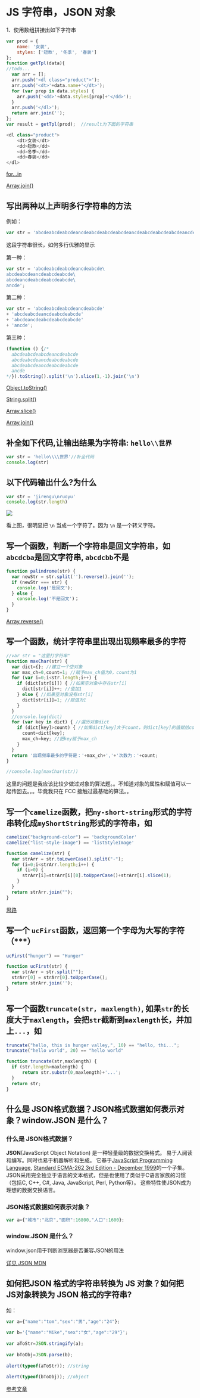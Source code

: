 # JS 字符串，JSON 对象

1、使用数组拼接出如下字符串

```javascript
var prod = {
    name: '女装',
    styles: ['短款', '冬季', '春装']
};
function getTpl(data){
//todo...
  var arr = [];
  arr.push('<dl class="product">');
  arr.push('<dt>'+data.name+'</dt>');
  for (var prop in data.styles) {
    arr.push('<dd>'+data.styles[prop]+'</dd>');
  }
  arr.push('</dl>');
  return arr.join('');
};
var result = getTpl(prod);  //result为下面的字符串
```

```javascript
<dl class="product">
    <dt>女装</dt>
    <dd>短款</dd>
    <dd>冬季</dd>
    <dd>春装</dd>
</dl>
```

[for...in](https://developer.mozilla.org/zh-CN/docs/Web/JavaScript/Reference/Statements/for...in)

[Array.join()](https://developer.mozilla.org/zh-CN/docs/Web/JavaScript/Reference/Global_Objects/Array/join)

## 写出两种以上声明多行字符串的方法

例如：

```javascript
var str = 'abcdeabcdeabcdeancdeabcdeabcdeabcdeancdeabcdeabcdeabcdeancdeabcdeabcdeabcdeancde'
```

这段字符串很长，如何多行优雅的显示

第一种：

```javascript
var str = 'abcdeabcdeabcdeancdeabcde\
abcdeabcdeancdeabcdeabcde\
abcdeancdeabcdeabcdeabcde\
ancde';
```

第二种：

```javascript
var str = 'abcdeabcdeabcdeancdeabcde'
+ 'abcdeabcdeancdeabcdeabcde'
+ 'abcdeancdeabcdeabcdeabcde'
+ 'ancde';
```

第三种：

```javascript
(function () {/*
  abcdeabcdeabcdeancdeabcde
  abcdeabcdeancdeabcdeabcde
  abcdeabcdeancdeabcdeabcde
  ancde
*/}).toString().split('\n').slice(1,-1).join('\n')
```

[Object.toString()](https://developer.mozilla.org/zh-CN/docs/Web/JavaScript/Reference/Global_Objects/Object/toString)

[String.split()](https://developer.mozilla.org/zh-CN/docs/Web/JavaScript/Reference/Global_Objects/String/split)

[Array.slice()](https://developer.mozilla.org/zh-CN/docs/Web/JavaScript/Reference/Global_Objects/Array/slice)

[Array.join()](https://developer.mozilla.org/zh-CN/docs/Web/JavaScript/Reference/Global_Objects/Array/join)

## 补全如下代码,让输出结果为字符串: `hello\\世界`

```javascript
var str = 'hello\\\\世界'//补全代码
console.log(str)
```

## 以下代码输出什么?为什么

```javascript
var str = 'jirengu\nruoyu'
console.log(str.length)
```

![](https://ooo.0o0.ooo/2017/06/05/59354cde1ecdb.png)

看上图，很明显把 `\n` 当成一个字符了。因为 `\n` 是一个转义字符。

## 写一个函数，判断一个字符串是回文字符串，如 `abcdcba`是回文字符串, `abcdcbb`不是

```javascript
function palindrome(str) {
  var newStr = str.split('').reverse().join('');
  if (newStr === str) {
    console.log('是回文');
  } else {
    console.log('不是回文')；
  }
}
```

[Array.reverse()](https://developer.mozilla.org/zh-CN/docs/Web/JavaScript/Reference/Global_Objects/Array/reverse)

## 写一个函数，统计字符串里出现出现频率最多的字符

```javascript
//var str = "这里打字符串"
function maxChar(str) {
  var dict={}; //建立一个空对象
  var max_ch=0,count=1; //赋予max_ch值为0，count为1
  for (var i=0;i<str.length;i++) {
    if (dict[str[i]]) { //如果空对象中存在str[i]
      dict[str[i]]++; //值加1
    } else { //如果空对象没有str[i]
      dict[str[i]]=1; //赋值为1
    }
  }
  //console.log(dict)
  for (var key in dict) { //遍历对象dict
    if (dict[key]>count) { //如果dict[key]大于count，则dict[key]的值赋给count
      count=dict[key];
      max_ch=key; //把key赋予max_ch
    }
  }
  return '出现频率最多的字符是：'+max_ch+','+'次数为：'+count;
}

//console.log(maxChar(str))
```

这里的问题是我应该比较少做过对象的算法题。。不知道对象的属性和赋值可以一起传回去。。。毕竟我只在 FCC 接触过最基础的算法。。

## 写一个`camelize`函数，把`my-short-string`形式的字符串转化成`myShortString`形式的字符串，如

```javascript
camelize("background-color") == 'backgroundColor'
camelize("list-style-image") == 'listStyleImage'
```

```javascript
function camelize(str) {
  var strArr = str.toLowerCase().split("-");
  for (i=0;i<strArr.length;i++) {
    if (i>0) {
      strArr[i]=strArr[i][0].toUpperCase()+strArr[i].slice(1);
    }
  }
  return strArr.join("");
}
```

[思路](https://github.com/FreeCodeCampChina/freecodecamp.cn/wiki/title-case-a-sentence)

## 写一个 `ucFirst`函数，返回第一个字母为大写的字符 （***）

```javascript
ucFirst("hunger") == "Hunger"
```

```javascript
function ucFirst(str) {
  var strArr = str.split("");
  strArr[0] = strArr[0].toUpperCase();
  return strArr.join('');
}
```

## 写一个函数`truncate(str, maxlength)`, 如果`str`的长度大于`maxlength`，会把`str`截断到`maxlength`长，并加上`...`，如

```javascript
truncate("hello, this is hunger valley,", 10) == "hello, thi...";
truncate("hello world", 20) == "hello world"
```

```javascript
function truncate(str,maxlength) {
  if (str.length>maxlength) {
      return str.substr(0,maxlength)+'...';
  }
  return str;
}
```

## 什么是 JSON格式数据？JSON格式数据如何表示对象？window.JSON 是什么？

### 什么是 JSON格式数据？

**JSON**(JavaScript Object Notation) 是一种轻量级的数据交换格式。 易于人阅读和编写。同时也易于机器解析和生成。 它基于[JavaScript Programming Language](http://www.crockford.com/javascript), [Standard ECMA-262 3rd Edition - December 1999](http://www.ecma-international.org/publications/files/ecma-st/ECMA-262.pdf)的一个子集。 JSON采用完全独立于语言的文本格式，但是也使用了类似于C语言家族的习惯（包括C, C++, C#, Java, JavaScript, Perl, Python等）。 这些特性使JSON成为理想的数据交换语言。

### JSON格式数据如何表示对象？

```javascript
var a={"城市":"北京","面积":16800,"人口":1600};
```

### window.JSON 是什么？

window.json用于判断浏览器是否兼容JSON的用法

[详见 JSON MDN](https://developer.mozilla.org/zh-CN/docs/Web/JavaScript/Reference/Global_Objects/JSON)

## 如何把JSON 格式的字符串转换为 JS 对象？如何把 JS对象转换为 JSON 格式的字符串?

如：

```javascript
var a={"name":"tom","sex":"男","age":"24"};
 
var b='{"name":"Mike","sex":"女","age":"29"}';
 
var aToStr=JSON.stringify(a);
 
var bToObj=JSON.parse(b);
 
alert(typeof(aToStr)); //string
 
alert(typeof(bToObj)); //object
```

[参考文章](http://www.css88.com/archives/3919)